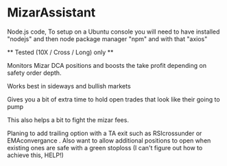 # MizarAssistant
Node.js code, To setup on a Ubuntu console you will need to have installed "nodejs" and then node package manager "npm" and with that "axios"

** Tested (10X / Cross / Long) only ** 

Monitors Mizar DCA positions and boosts the take profit depending on safety order depth.

Works best in sideways and bullish markets

Gives you a bit of extra time to hold open trades that look like their going to pump

This also helps a bit to fight the mizar fees.

Planing to add trailing option with a TA exit such as RSIcrossunder or EMAconvergance
.
Also want to allow additional positions to open when existing ones are safe with a green stoploss (I can't figure out how to achieve this, HELP!)

